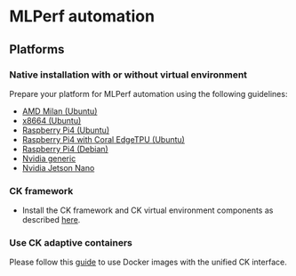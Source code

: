 # MLPerf automation

## Platforms

### Native installation with or without virtual environment

Prepare your platform for MLPerf automation using the following guidelines:

* [AMD Milan (Ubuntu)](platform-amd-milan.md)
* [x8664 (Ubuntu)](platform-x8664-ubuntu.md)
* [Raspberry Pi4 (Ubuntu)](platform-rpi4-ubuntu.md)
* [Raspberry Pi4 with Coral EdgeTPU (Ubuntu)](platform-rpi4-coral-ubuntu.md)
* [Raspberry Pi4 (Debian)](platform-rpi4-debian.md)
* [Nvidia generic](platform-nvidia-generic.md)
* [Nvidia Jetson Nano](platform-nvidia-jetson-nano.md)

### CK framework

* Install the CK framework and CK virtual environment components as described [here](https://github.com/octoml/ck-venv).

### Use CK adaptive containers

Please follow this [guide](https://github.com/octoml/ck-venv/blob/main/README.docker.md)
to use Docker images with the unified CK interface.
